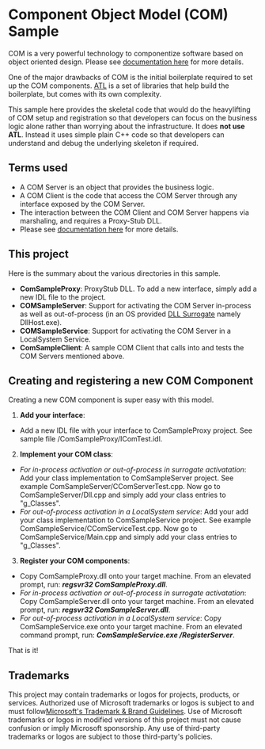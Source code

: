 # Component Object Model (COM) Sample
COM is a very powerful technology to componentize software based on object oriented design. Please see [documentation here](https://docs.microsoft.com/en-us/windows/win32/com/component-object-model--com--portal "documentation here") for more details.

One of the major drawbacks of COM is the initial boilerplate required to set up the COM components. [ATL](https://docs.microsoft.com/en-us/cpp/atl/active-template-library-atl-concepts?view=msvc-170 "ATL") is a set of libraries that help build the boilerplate, but comes with its own complexity.

This sample here provides the skeletal code that would do the heavylifting of COM setup and registration so that developers can focus on the business logic alone rather than worrying about the infrastructure. It does **not use ATL**. Instead it uses simple plain C++ code so that developers can understand and debug the underlying skeleton if required.

## Terms used
- A COM Server is an object that provides the business logic.
- A COM Client is the code that access the COM Server through any interface exposed by the COM Server.
- The interaction between the COM Client and COM Server happens via marshaling, and requires a Proxy-Stub DLL.
- Please see [documentation here](https://docs.microsoft.com/en-us/windows/win32/com/com-clients-and-servers "documentation here") for more details.

## This project
Here is the summary about the various directories in this sample.
- **ComSampleProxy**: ProxyStub DLL. To add a new interface, simply add a new IDL file to the project.
- **COMSampleServer**: Support for activating the COM Server in-process as well as out-of-process (in an OS provided [DLL Surrogate](https://docs.microsoft.com/en-us/windows/win32/com/dll-surrogates "DLL Surrogate") namely DllHost.exe).
- **COMSampleService**: Support for activating the COM Server in a LocalSystem Service.
- **ComSampleClient**: A sample COM Client that calls into and tests the COM Servers mentioned above.

## Creating and registering a new COM Component
Creating a new COM component is super easy with this model.
1. **Add your interface**: 
 - Add a new IDL file with your interface to ComSampleProxy project. See sample file /ComSampleProxy/IComTest.idl.
2. **Implement your COM class**:
 - *For in-process activation or out-of-process in surrogate activatation*: Add your class implementation to ComSampleServer project. See example ComSampleServer/CComServerTest.cpp. Now go to ComSampleServer/Dll.cpp and simply add your class entries to "g_Classes".
 - *For out-of-process activation in a LocalSystem service*: Add your add your class implementation to ComSampleService project. See example ComSampleService/CComServiceTest.cpp. Now go to ComSampleService/Main.cpp and simply add your class entries to "g_Classes".
3. **Register your COM components**:
 - Copy ComSampleProxy.dll onto your target machine. From an elevated prompt, run: ***regsvr32 ComSampleProxy.dll***.
 - *For in-process activation or out-of-process in surrogate activatation*: Copy ComSampleServer.dll onto your target machine. From an elevated prompt, run: ***regsvr32 ComSampleServer.dll***.
 - *For out-of-process activation in a LocalSystem service*: Copy ComSampleService.exe onto your target machine. From an elevated command prompt, run: ***ComSampleService.exe /RegisterServer***.

That is it!

## **Trademarks**
This project may contain trademarks or logos for projects, products, or services. Authorized use of Microsoft trademarks or logos is subject to and must follow[Microsoft's Trademark & Brand Guidelines](https://www.microsoft.com/en-us/legal/intellectualproperty/trademarks/usage/general). Use of Microsoft trademarks or logos in modified versions of this project must not cause confusion or imply Microsoft sponsorship. Any use of third-party trademarks or logos are subject to those third-party's policies.